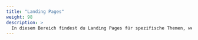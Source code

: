 ```yaml
---
title: "Landing Pages"
weight: 98
description: >
  In diesem Bereich findest du Landing Pages für spezifische Themen, welches sich über mehrere Module verteilen.
---
```



